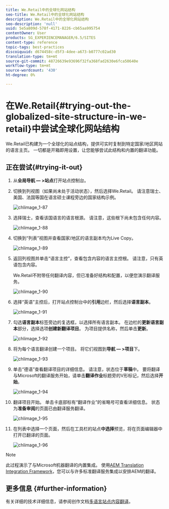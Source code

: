 ```yaml
---
title: We.Retail中的全球化网站结构
seo-title: We.Retail中的全球化网站结构
description: We.Retail中的全球化网站结构
seo-description: 'null'
uuid: 5e5a809d-578f-4171-8226-cb65aa995754
contentOwner: User
products: SG_EXPERIENCEMANAGER/6.5/SITES
content-type: reference
topic-tags: best-practices
discoiquuid: d674458c-d5f3-4dee-a673-b0777c02ad30
translation-type: tm+mt
source-git-commit: 48726639e93696f32fa368fad2630e6fca50640e
workflow-type: tm+mt
source-wordcount: '430'
ht-degree: 0%

---
```



# 在We.Retail{#trying-out-the-globalized-site-structure-in-we-retail}中尝试全球化网站结构

We.Retail已构建为一个全球化的站点结构，提供可实时复制到特定国家/地区网站的语言主页。 一切都是开箱即用设置，让您能够尝试此结构和内置的翻译功能。

## 正在尝试{#trying-it-out}

1. 从&#x200B;**全局导航 — >站点**&#x200B;打开站点控制台。
1. 切换到列视图（如果尚未处于活动状态），然后选择We.Retail。 请注意瑞士、美国、法国等国在语言硕士课程旁边的国家结构示例。

   ![chlimage_1-87](assets/chlimage_1-87a.png)

1. 选择瑞士，查看该国语言的语言根源。 请注意，这些根下尚未包含任何内容。

   ![chlimage_1-88](assets/chlimage_1-88a.png)

1. 切换到“列表”视图并查看国家/地区的语言副本均为Live Copy。

   ![chlimage_1-89](assets/chlimage_1-89a.png)

1. 返回列视图并单击“语言主控”，查看包含内容的语言主控根。 请注意，只有英语包含内容。

   We.Retail不附带任何翻译内容，但已准备好结构和配置，以便您演示翻译服务。

   ![chlimage_1-90](assets/chlimage_1-90a.png)

1. 选择“英语”主控后，打开站点控制台中的&#x200B;**引用**&#x200B;边栏，然后选择&#x200B;**语言副本**。

   ![chlimage_1-91](assets/chlimage_1-91.png)

1. 勾选&#x200B;**语言副本**&#x200B;标签旁边的复选框，以选择所有语言副本。 在边栏的&#x200B;**更新语言副本**&#x200B;部分，选择选项&#x200B;**创建新翻译项目**。 为项目提供名称，然后单击&#x200B;**更新**。

   ![chlimage_1-92](assets/chlimage_1-92.png)

1. 将为每个语言翻译创建一个项目。 将它们视图到&#x200B;**导航 — >项目**&#x200B;下。

   ![chlimage_1-93](assets/chlimage_1-93.png)

1. 单击“德语”查看翻译项目的详细信息。 请注意，状态位于&#x200B;**草稿**&#x200B;中。 要将翻译与Microsoft的翻译服务开始，请单击&#x200B;**翻译作业**&#x200B;标题旁的V形标记，然后选择&#x200B;**开始**。

   ![chlimage_1-94](assets/chlimage_1-94.png)

1. 翻译项目开始。 单击卡底部标有“翻译作业”的省略号可查看详细信息。 状态为&#x200B;**准备审阅**&#x200B;的页面已由翻译服务翻译。

   ![chlimage_1-95](assets/chlimage_1-95.png)

1. 在列表中选择一个页面，然后在工具栏的站点&#x200B;**中选择**&#x200B;预览，将在页面编辑器中打开已翻译的页面。

   ![chlimage_1-96](assets/chlimage_1-96.png)

>[!NOTE]
>
>此过程演示了与Microsoft机器翻译的内置集成。 使用[AEM Translation Integration Framework](/help/sites-administering/translation.md)，您可以与许多标准翻译服务集成以安排AEM的翻译。

## 更多信息 {#further-information}

有关详细的技术详细信息，请参阅创作文档[多语言站点内容翻译](/help/sites-administering/translation.md)。
